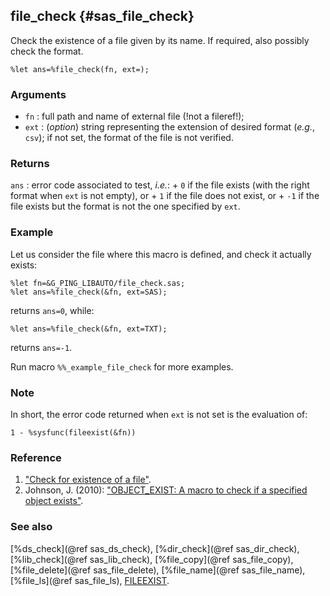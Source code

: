 ## file_check {#sas_file_check}
Check the existence of a file given by its name. If required, also possibly check the format.

	%let ans=%file_check(fn, ext=);

### Arguments
* `fn` : full path and name of external file (!not a fileref!);
* `ext` : (_option_) string representing the extension of desired format (_e.g._, `csv`); 
  	     if not set, the format of the file is not verified.
  
### Returns
`ans` : error code associated to test, _i.e._:
	+ `0` if the file exists (with the right format when `ext` is not empty), or
    + `1` if the file does not exist, or
    + `-1` if the file exists but the format is not the one specified by `ext`.

### Example
Let us consider the file where this macro is defined, and check it actually exists:
	
	%let fn=&G_PING_LIBAUTO/file_check.sas;
	%let ans=%file_check(&fn, ext=SAS);

returns `ans=0`, while:

	%let ans=%file_check(&fn, ext=TXT);
	
returns `ans=-1`.

Run macro `%%_example_file_check` for more examples.

### Note
In short, the error code returned when `ext` is not set is the evaluation of:

	1 - %sysfunc(fileexist(&fn))

### Reference
1. ["Check for existence of a file"](http://support.sas.com/kb/24/577.html).
2. Johnson, J. (2010): ["OBJECT_EXIST: A macro to check if a specified object exists"](http://www.pharmasug.org/cd/papers/TU/TU01.pdf).

### See also
[%ds_check](@ref sas_ds_check), [%dir_check](@ref sas_dir_check), [%lib_check](@ref sas_lib_check), [%file_copy](@ref sas_file_copy), 
[%file_delete](@ref sas_file_delete), [%file_name](@ref sas_file_name), [%file_ls](@ref sas_file_ls),
[FILEEXIST](http://support.sas.com/documentation/cdl/en/lrdict/64316/HTML/default/viewer.htm#a000210912.htm).
